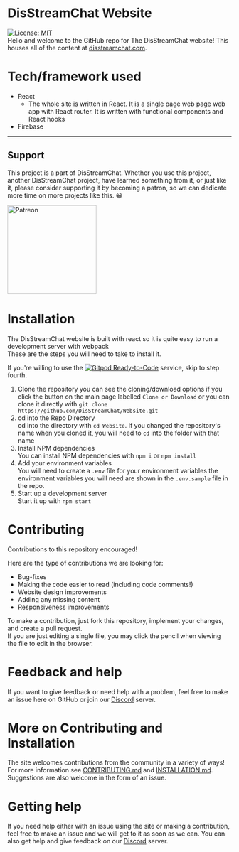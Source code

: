 # DisStreamChat Website

[![License: MIT](https://img.shields.io/badge/License-MIT-yellow.svg)](https://opensource.org/licenses/MIT)   
Hello and welcome to the GitHub repo for The DisStreamChat website! This houses all of the content at [disstreamchat.com](https://www.disstreamchat.com). 

# Tech/framework used

- React
  - The whole site is written in React. It is a single page web page web app with React router. It is written with functional components and React hooks
- Firebase

---
## Support

This project is a part of DisStreamChat. Whether you use this project, another DisStreamChat project, have learned something from it, or just like it, please consider supporting it by becoming a patron, so we can dedicate more time on more projects like this. 😀

<a href="https://www.patreon.com/disstreamchat?fan_landing=true" target="_blank"><img src="https://cdn.discordapp.com/attachments/727356806552092675/754198973027319868/Digital-Patreon-Wordmark_FieryCoral.png" alt="Patreon" width=200 style="height: auto !important;width: 200px !important;" ></a>

# Installation

The DisStreamChat website is built with react so it is quite easy to run a development server with webpack   
These are the steps you will need to take to install it.

If you're willing to use the [![Gitpod Ready-to-Code](https://img.shields.io/badge/Gitpod-Ready--to--Code-blue?logo=gitpod)](https://gitpod.io/#https://github.com/DisStreamChat/Website2_0) service, skip to step fourth.

1. Clone the repository
    you can see the cloning/download options if you click the button on the main page labelled `Clone or Download` or you can clone it directly with `git clone https://github.com/DisStreamChat/Website.git`
2. cd into the Repo Directory   
    cd into the directory with `cd Website`. If you changed the repository's name when you cloned it, you will need to `cd` into the folder with that name
3. Install NPM dependencies   
    You can install NPM dependencies with `npm i` or `npm install`
4. Add your environment variables   
    You will need to create a `.env` file for your environment variables
    the environment variables you will need are shown in the `.env.sample` file in the repo. 
5. Start up a development server   
    Start it up with `npm start`

# Contributing

Contributions to this repository encouraged!

Here are the type of contributions we are looking for:
 - Bug-fixes
 - Making the code easier to read (including code comments!)
 - Website design improvements
 - Adding any missing content
 - Responsiveness improvements

To make a contribution, just fork this repository, implement your changes, and create a pull request.</br>
If you are just editing a single file, you may click the pencil when viewing the file to edit in the browser.

# Feedback and help

If you want to give feedback or need help with a problem, feel free to make an issue here on GitHub or join our [Discord](http://discord.disstreamchat.com) server.

# More on Contributing and Installation

The site welcomes contributions from the community in a variety of ways! For more information see [CONTRIBUTING.md](CONTRIBUTING.md) and [INSTALLATION.md](INSTALLATION.md). Suggestions are also welcome in the form of an issue.

# Getting help

If you need help either with an issue using the site or making a contribution, feel free to make an issue and we will get to it as soon as we can. You can also get help and give feedback on our [Discord](http://discord.disstreamchat.com) server.
